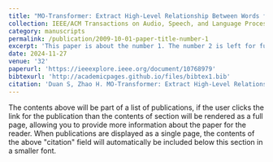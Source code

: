 ```yaml
---
title: "MO-Transformer: Extract High-Level Relationship Between Words for Neural Machine Translation"
collection: IEEE/ACM Transactions on Audio, Speech, and Language Processing
category: manuscripts
permalink: /publication/2009-10-01-paper-title-number-1
excerpt: 'This paper is about the number 1. The number 2 is left for future work.'
date: 2024-11-27
venue: '32'
paperurl: 'https://ieeexplore.ieee.org/document/10768979'
bibtexurl: 'http://academicpages.github.io/files/bibtex1.bib'
citation: 'Duan S, Zhao H. MO-Transformer: Extract High-Level Relationship Between Words for Neural Machine Translation[J]. IEEE/ACM Transactions on Audio, Speech, and Language Processing, 2024.'
---
```

The contents above will be part of a list of publications, if the user clicks the link for the publication than the contents of section will be rendered as a full page, allowing you to provide more information about the paper for the reader. When publications are displayed as a single page, the contents of the above "citation" field will automatically be included below this section in a smaller font.
